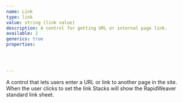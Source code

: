 ```yaml
---
name: Link
type: link
value: string (link value)
description: A control for getting URL or internal page link.
available: 2
generics: true
properties:


    

---
```


A control that lets users enter a URL or link to another page in the site.  When the user clicks to set the link Stacks will show the RapidWeaver standard link sheet.